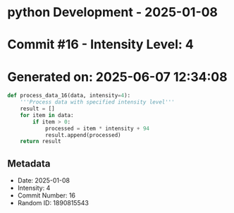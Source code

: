 ﻿# python Development - 2025-01-08
# Commit #16 - Intensity Level: 4
# Generated on: 2025-06-07 12:34:08
```python
def process_data_16(data, intensity=4):
    '''Process data with specified intensity level'''
    result = []
    for item in data:
        if item > 0:
            processed = item * intensity + 94
            result.append(processed)
    return result
```
## Metadata
- Date: 2025-01-08
- Intensity: 4
- Commit Number: 16
- Random ID: 1890815543
